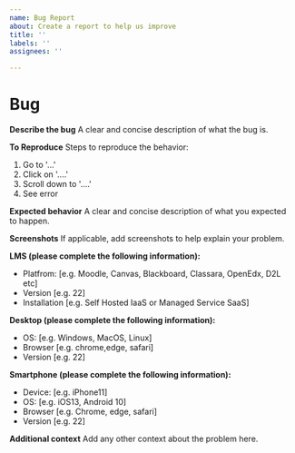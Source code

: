 ```yaml
---
name: Bug Report
about: Create a report to help us improve
title: ''
labels: ''
assignees: ''

---
```


# Bug
**Describe the bug**
A clear and concise description of what the bug is.

**To Reproduce**
Steps to reproduce the behavior:
1. Go to '...'
2. Click on '....'
3. Scroll down to '....'
4. See error

**Expected behavior**
A clear and concise description of what you expected to happen.

**Screenshots**
If applicable, add screenshots to help explain your problem.

**LMS (please complete the following information):**
 - Platfrom: [e.g. Moodle, Canvas, Blackboard, Classara, OpenEdx, D2L etc]
 - Version [e.g. 22]
 - Installation [e.g. Self Hosted IaaS or Managed Service SaaS]

**Desktop (please complete the following information):**
 - OS: [e.g. Windows, MacOS, Linux]
 - Browser [e.g. chrome,edge, safari]
 - Version [e.g. 22]

**Smartphone (please complete the following information):**
 - Device: [e.g. iPhone11]
 - OS: [e.g. iOS13, Android 10]
 - Browser [e.g. Chrome, edge, safari]
 - Version [e.g. 22]

**Additional context**
Add any other context about the problem here.

